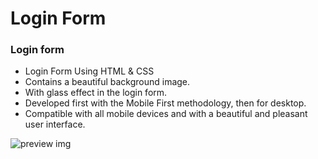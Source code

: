 # Login Form

### Login form

- Login Form Using HTML & CSS
- Contains a beautiful background image.
- With glass effect in the login form.
- Developed first with the Mobile First methodology, then for desktop.
- Compatible with all mobile devices and with a beautiful and pleasant user interface.


![preview img](![image-4](https://github.com/AdiiAnand/Web-Development-Projects/assets/35601079/e3b26f8e-3c75-4fc8-ba8b-540f28a8026d)
)
